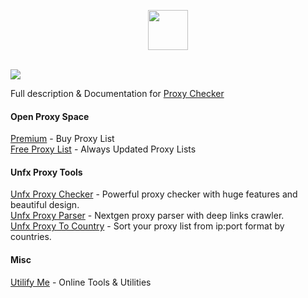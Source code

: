 <p align="center">
    <img width="64px" src="https://i.ibb.co/pyQn5sJ/rocket-ship.png">
    
   </br>
   </br>
</p>


![](https://i.ibb.co/j5b5CsR/3.png)

Full description & Documentation for [Proxy Checker](https://openproxy.space/software/proxy-checker)

#### Open Proxy Space
[Premium](https://openproxy.space/premium) - Buy Proxy List  
[Free Proxy List](https://openproxy.space/list) - Always Updated Proxy Lists

#### Unfx Proxy Tools
[Unfx Proxy Checker](https://openproxy.space/software/proxy-checker) - Powerful proxy checker with huge features and beautiful design.  
[Unfx Proxy Parser](https://openproxy.space/software/proxy-parser) - Nextgen proxy parser with deep links crawler.  
[Unfx Proxy To Country](https://openproxy.space/software/proxy-to-country) - Sort your proxy list from ip:port format by countries.  

#### Misc
[Utilify Me](https://utilify.me/) - Online Tools & Utilities
